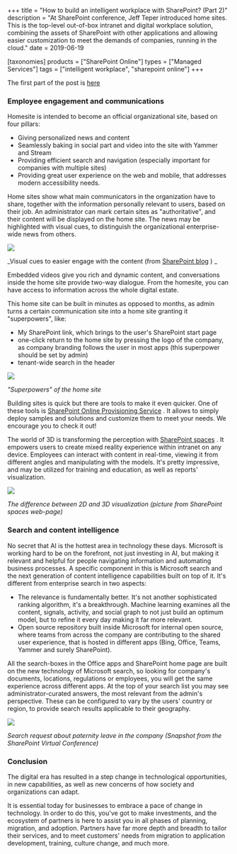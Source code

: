 +++
title = "How to build an intelligent workplace with SharePoint? (Part 2)"
description = "At SharePoint conference, Jeff Teper introduced home sites. This is the top-level out-of-box intranet and digital workplace solution, combining the assets of SharePoint with other applications and allowing easier customization to meet the demands of companies, running in the cloud."
date = 2019-06-19

[taxonomies]
products = ["SharePoint Online"]
types = ["Managed Services"]
tags = ["intelligent workplace", "sharepoint online"]
+++

The first part of the post is
[here](https://o365hq.com/blog/how-to-build-an-intelligent-workplace-with-sharepoint-part-1)

### Employee engagement and communications

Homesite is intended to become an official organizational site, based on
four pillars:

-   Giving personalized news and content
-   Seamlessly baking in social part and video into the site with Yammer
    and Stream
-   Providing efficient search and navigation (especially important for
    companies with multiple sites)
-   Providing great user experience on the web and mobile, that
    addresses modern accessibility needs.

Home sites show what main communicators in the organization have to
share, together with the information personally relevant to users, based
on their job. An administrator can mark certain sites as
"authoritative", and their content will be displayed on the home site.
The news may be highlighted with visual cues, to distinguish the
organizational enterprise-wide news from others.

![](https://o365hq.com/images/394.png)

\_Visual cues to easier engage with the content (from [SharePoint
blog](https://techcommunity.microsoft.com/t5/Microsoft-SharePoint-Blog/SharePoint-home-sites-a-landing-for-your-organization-on-the/ba-p/621933)
) \_

Embedded videos give you rich and dynamic content, and conversations
inside the home site provide two-way dialogue. From the homesite, you
can have access to information across the whole digital estate.

This home site can be built in minutes as opposed to months, as admin
turns a certain communication site into a home site granting it
"superpowers", like:

-   My SharePoint link, which brings to the user's SharePoint start page
-   one-click return to the home site by pressing the logo of the
    company, as company branding follows the user in most apps (this
    superpower should be set by admin)
-   tenant-wide search in the header

![](https://o365hq.com/images/393.png)

*"Superpowers" of the home site*

Building sites is quick but there are tools to make it even quicker. One
of these tools is [SharePoint Online Provisioning
Service](https://provisioning.sharepointpnp.com/) . It allows to simply
deploy samples and solutions and customize them to meet your needs. We
encourage you to check it out!

The world of 3D is transforming the perception with [SharePoint
spaces](https://www.exploresharepointspaces.com/) . It empowers users to
create mixed reality experience within intranet on any device. Employees
can interact with content in real-time, viewing it from different angles
and manipulating with the models. It's pretty impressive, and may be
utilized for training and education, as well as reports' visualization.

![](https://o365hq.com/images/396.png)

*The difference between 2D and 3D visualization (picture from SharePoint
spaces web-page)*

### Search and content intelligence

No secret that AI is the hottest area in technology these days.
Microsoft is working hard to be on the forefront, not just investing in
AI, but making it relevant and helpful for people navigating information
and automating business processes. A specific component in this is
Microsoft search and the next generation of content intelligence
capabilities built on top of it. It's different from enterprise search
in two aspects:

-   The relevance is fundamentally better. It's not another
    sophisticated ranking algorithm, it's a breakthrough. Machine
    learning examines all the content, signals, activity, and social
    graph to not just build an optimum model, but to refine it every day
    making it far more relevant.
-   Open source repository built inside Microsoft for internal open
    source, where teams from across the company are contributing to the
    shared user experience, that is hosted in different apps (Bing,
    Office, Teams, Yammer and surely SharePoint).

All the search-boxes in the Office apps and SharePoint home page are
built on the new technology of Microsoft search, so looking for
company's documents, locations, regulations or employees, you will get
the same experience across different apps. At the top of your search
list you may see administrator-curated answers, the most relevant from
the admin's perspective. These can be configured to vary by the users'
country or region, to provide search results applicable to their
geography.

![](https://o365hq.com/images/395.png)

*Search request about paternity leave in the company (Snapshot from the
SharePoint Virtual Conference)*

### Conclusion

The digital era has resulted in a step change in technological
opportunities, in new capabilities, as well as new concerns of how
society and organizations can adapt.

It is essential today for businesses to embrace a pace of change in
technology. In order to do this, you've got to make investments, and the
ecosystem of partners is here to assist you in all phases of planning,
migration, and adoption. Partners have far more depth and breadth to
tailor their services, and to meet customers' needs from migration to
application development, training, culture change, and much more.
